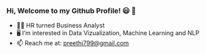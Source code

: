 ### Hi, Welcome to my Github Profile! 😃 👋

- 👩‍🎓  HR turned Business Analyst
- 🖥  I’m interested in Data Vizualization, Machine Learning and NLP
- 📫  Reach me at: preethi799@gmail.com

<!--
**preethi799/preethi799** is a ✨ _special_ ✨ repository because its `README.md` (this file) appears on your GitHub profile.

Here are some ideas to get you started:

- 🔭 I’m interested in Data Vizualization, Machine Learning and NLP
- 👩‍🎓 HR turned Business Analyst
- 📫 How to reach me: preethi799@gmail.com


